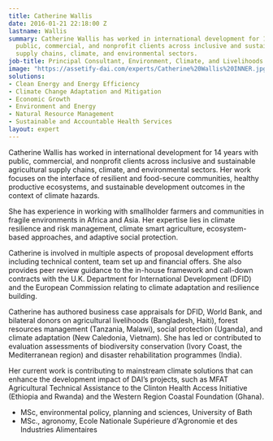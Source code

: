 ```yaml
---
title: Catherine Wallis
date: 2016-01-21 22:18:00 Z
lastname: Wallis
summary: Catherine Wallis has worked in international development for 14 years  with
  public, commercial, and nonprofit clients across inclusive and sustainable agricultural
  supply chains, climate, and environmental sectors.
job-title: Principal Consultant, Environment, Climate, and Livelihoods
image: "https://assetify-dai.com/experts/Catherine%20Wallis%20INNER.jpg"
solutions:
- Clean Energy and Energy Efficiency
- Climate Change Adaptation and Mitigation
- Economic Growth
- Environment and Energy
- Natural Resource Management
- Sustainable and Accountable Health Services
layout: expert
---
```


Catherine Wallis has worked in international development for 14 years  with public, commercial, and nonprofit clients across inclusive and sustainable agricultural supply chains, climate, and environmental sectors. Her work focuses on the interface of resilient and food-secure communities, healthy productive ecosystems, and sustainable development outcomes in the context of climate hazards.

She has experience in working with smallholder farmers and communities in fragile environments in Africa and Asia. Her expertise lies in climate resilience and risk management, climate smart agriculture, ecosystem-based approaches, and adaptive social protection.

Catherine is involved in multiple aspects of proposal development efforts including technical content, team set up and financial offers. She also provides peer review guidance to the in-house framework and call-down contracts with the U.K. Department for International Development (DFID) and the European Commission relating to climate adaptation and resilience building.

Catherine has authored business case appraisals for DFID, World Bank, and bilateral donors on agricultural livelihoods (Bangladesh, Haiti), forest resources management (Tanzania, Malawi), social protection (Uganda), and climate adaptation (New Caledonia, Vietnam). She has led or contributed to evaluation assessments of biodiversity conservation (Ivory Coast, the Mediterranean region) and disaster rehabilitation programmes (India).

Her current work is contributing to mainstream climate solutions that can enhance the development impact of DAI’s projects, such as MFAT Agricultural Technical Assistance to the Clinton Health Access Initiative (Ethiopia and Rwanda) and the Western Region Coastal Foundation (Ghana).

* MSc, environmental policy, planning and sciences, University of Bath
* MSc., agronomy, Ecole Nationale Supérieure d'Agronomie et des Industries Alimentaires